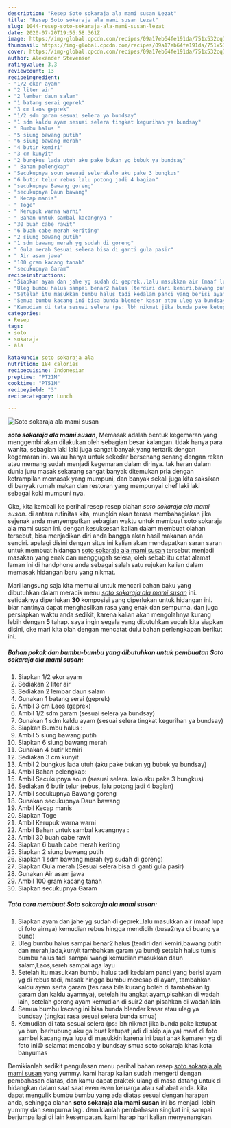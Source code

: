 ```yaml
---
description: "Resep Soto sokaraja ala mami susan Lezat"
title: "Resep Soto sokaraja ala mami susan Lezat"
slug: 1044-resep-soto-sokaraja-ala-mami-susan-lezat
date: 2020-07-20T19:56:58.361Z
image: https://img-global.cpcdn.com/recipes/09a17eb64fe191da/751x532cq70/soto-sokaraja-ala-mami-susan-foto-resep-utama.jpg
thumbnail: https://img-global.cpcdn.com/recipes/09a17eb64fe191da/751x532cq70/soto-sokaraja-ala-mami-susan-foto-resep-utama.jpg
cover: https://img-global.cpcdn.com/recipes/09a17eb64fe191da/751x532cq70/soto-sokaraja-ala-mami-susan-foto-resep-utama.jpg
author: Alexander Stevenson
ratingvalue: 3.3
reviewcount: 13
recipeingredient:
- "1/2 ekor ayam"
- "2 liter air"
- "2 lembar daun salam"
- "1 batang serai geprek"
- "3 cm Laos geprek"
- "1/2 sdm garam sesuai selera ya bundsay"
- "1 sdm kaldu ayam sesuai selera tingkat kegurihan ya bundsay"
- " Bumbu halus "
- "5 siung bawang putih"
- "6 siung bawang merah"
- "4 butir kemiri"
- "3 cm kunyit"
- "2 bungkus lada utuh aku pake bukan yg bubuk ya bundsay"
- " Bahan pelengkap"
- "Secukupnya soun sesuai selerakalo aku pake 3 bungkus"
- "6 butir telur rebus lalu potong jadi 4 bagian"
- "secukupnya Bawang goreng"
- "secukupnya Daun bawang"
- " Kecap manis"
- " Toge"
- " Kerupuk warna warni"
- " Bahan untuk sambal kacangnya "
- "30 buah cabe rawit"
- "6 buah cabe merah keriting"
- "2 siung bawang putih"
- "1 sdm bawang merah yg sudah di goreng"
- " Gula merah Sesuai selera bisa di ganti gula pasir"
- " Air asam jawa"
- "100 gram kacang tanah"
- "secukupnya Garam"
recipeinstructions:
- "Siapkan ayam dan jahe yg sudah di geprek..lalu masukkan air (maaf lupa di foto airnya) kemudian rebus hingga mendidih (busa2nya di buang ya bund)"
- "Uleg bumbu halus sampai benar2 halus (terdiri dari kemiri,bawang putih dan merah,lada,kunyit tambahkan garam ya bund) setelah halus tumis bumbu halus tadi sampai wangi kemudian masukkan daun salam,Laos,sereh sampai aga layu"
- "Setelah itu masukkan bumbu halus tadi kedalam panci yang berisi ayam yg di rebus tadi, masak hingga bumbu meresap di ayam, tambahkan kaldu ayam serta garam (tes rasa bila kurang boleh di tambahkan lg garam dan kaldu ayamnya), setelah itu angkat ayam,pisahkan di wadah lain, setelah goreng ayam kemudian di suir2 dan pisahkan di wadah lain"
- "Semua bumbu kacang ini bisa bunda blender kasar atau uleg ya bundsay (tingkat rasa sesuai selera bunda smua)"
- "Kemudian di tata sesuai selera (ps: lbh nikmat jika bunda pake ketupat ya bun, berhubung aku ga buat ketupat jadi di skip aja ya) maaf di foto sambel kacang nya lupa di masukkin karena ini buat anak kemaren yg di foto ini😁 selamat mencoba y bundsay smua soto sokaraja khas kota banyumas"
categories:
- Resep
tags:
- soto
- sokaraja
- ala

katakunci: soto sokaraja ala 
nutrition: 184 calories
recipecuisine: Indonesian
preptime: "PT21M"
cooktime: "PT51M"
recipeyield: "3"
recipecategory: Lunch

---
```



![Soto sokaraja ala mami susan](https://img-global.cpcdn.com/recipes/09a17eb64fe191da/751x532cq70/soto-sokaraja-ala-mami-susan-foto-resep-utama.jpg)

<b><i>soto sokaraja ala mami susan</i></b>, Memasak adalah bentuk kegemaran yang menggembirakan dilakukan oleh sebagian besar kalangan. tidak hanya para wanita, sebagian laki laki juga sangat banyak yang tertarik dengan kegemaran ini. walau hanya untuk sekedar bersenang senang dengan rekan atau memang sudah menjadi kegemaran dalam dirinya. tak heran dalam dunia juru masak sekarang sangat banyak ditemukan pria dengan ketrampilan memasak yang mumpuni, dan banyak sekali juga kita saksikan di banyak rumah makan dan restoran yang mempunyai chef laki laki sebagai koki mumpuni nya.

Oke, kita kembali ke perihal resep resep olahan <i>soto sokaraja ala mami susan</i>. di antara rutinitas kita, mungkin akan terasa membahagiakan jika sejenak anda menyempatkan sebagian waktu untuk membuat soto sokaraja ala mami susan ini. dengan kesuksesan kalian dalam membuat olahan tersebut, bisa menjadikan diri anda bangga akan hasil makanan anda sendiri. apalagi disini dengan situs ini kalian akan mendapatkan saran saran untuk membuat hidangan <u>soto sokaraja ala mami susan</u> tersebut menjadi masakan yang enak dan menggugah selera, oleh sebab itu catat alamat laman ini di handphone anda sebagai salah satu rujukan kalian dalam memasak hidangan baru yang nikmat.




Mari langsung saja kita memulai untuk mencari bahan baku yang dibutuhkan dalam meracik menu <u><i>soto sokaraja ala mami susan</i></u> ini. setidaknya diperlukan <b>30</b> komposisi yang diperlukan untuk hidangan ini. biar nantinya dapat menghasilkan rasa yang enak dan sempurna. dan juga persiapkan waktu anda sedikit, karena kalian akan mengolahnya kurang lebih dengan <b>5</b> tahap. saya ingin segala yang dibutuhkan sudah kita siapkan disini, oke mari kita olah dengan mencatat dulu bahan perlengkapan berikut ini.

<!--inarticleads1-->

##### Bahan pokok dan bumbu-bumbu yang dibutuhkan untuk pembuatan Soto sokaraja ala mami susan:

1. Siapkan 1/2 ekor ayam
1. Sediakan 2 liter air
1. Sediakan 2 lembar daun salam
1. Gunakan 1 batang serai (geprek)
1. Ambil 3 cm Laos (geprek)
1. Ambil 1/2 sdm garam (sesuai selera ya bundsay)
1. Gunakan 1 sdm kaldu ayam (sesuai selera tingkat kegurihan ya bundsay)
1. Siapkan  Bumbu halus :
1. Ambil 5 siung bawang putih
1. Siapkan 6 siung bawang merah
1. Gunakan 4 butir kemiri
1. Sediakan 3 cm kunyit
1. Ambil 2 bungkus lada utuh (aku pake bukan yg bubuk ya bundsay)
1. Ambil  Bahan pelengkap:
1. Ambil Secukupnya soun (sesuai selera..kalo aku pake 3 bungkus)
1. Sediakan 6 butir telur (rebus, lalu potong jadi 4 bagian)
1. Ambil secukupnya Bawang goreng
1. Gunakan secukupnya Daun bawang
1. Ambil  Kecap manis
1. Siapkan  Toge
1. Ambil  Kerupuk warna warni
1. Ambil  Bahan untuk sambal kacangnya :
1. Ambil 30 buah cabe rawit
1. Siapkan 6 buah cabe merah keriting
1. Siapkan 2 siung bawang putih
1. Siapkan 1 sdm bawang merah (yg sudah di goreng)
1. Siapkan  Gula merah (Sesuai selera bisa di ganti gula pasir)
1. Gunakan  Air asam jawa
1. Ambil 100 gram kacang tanah
1. Siapkan secukupnya Garam




<!--inarticleads2-->

##### Tata cara membuat Soto sokaraja ala mami susan:

1. Siapkan ayam dan jahe yg sudah di geprek..lalu masukkan air (maaf lupa di foto airnya) kemudian rebus hingga mendidih (busa2nya di buang ya bund)
1. Uleg bumbu halus sampai benar2 halus (terdiri dari kemiri,bawang putih dan merah,lada,kunyit tambahkan garam ya bund) setelah halus tumis bumbu halus tadi sampai wangi kemudian masukkan daun salam,Laos,sereh sampai aga layu
1. Setelah itu masukkan bumbu halus tadi kedalam panci yang berisi ayam yg di rebus tadi, masak hingga bumbu meresap di ayam, tambahkan kaldu ayam serta garam (tes rasa bila kurang boleh di tambahkan lg garam dan kaldu ayamnya), setelah itu angkat ayam,pisahkan di wadah lain, setelah goreng ayam kemudian di suir2 dan pisahkan di wadah lain
1. Semua bumbu kacang ini bisa bunda blender kasar atau uleg ya bundsay (tingkat rasa sesuai selera bunda smua)
1. Kemudian di tata sesuai selera (ps: lbh nikmat jika bunda pake ketupat ya bun, berhubung aku ga buat ketupat jadi di skip aja ya) maaf di foto sambel kacang nya lupa di masukkin karena ini buat anak kemaren yg di foto ini😁 selamat mencoba y bundsay smua soto sokaraja khas kota banyumas




Demikianlah sedikit pengulasan menu perihal bahan resep <u>soto sokaraja ala mami susan</u> yang yummy. kami harap kalian sudah mengerti dengan pembahasan diatas, dan kamu dapat praktek ulang di masa datang untuk di hidangkan dalam saat saat even even keluarga atau sahabat anda. kita dapat mengulik bumbu bumbu yang ada diatas sesuai dengan harapan anda, sehingga olahan <b>soto sokaraja ala mami susan</b> ini bs menjadi lebih yummy dan sempurna lagi. demikianlah pembahasan singkat ini, sampai berjumpa lagi di lain kesempatan. kami harap hari kalian menyenangkan.
